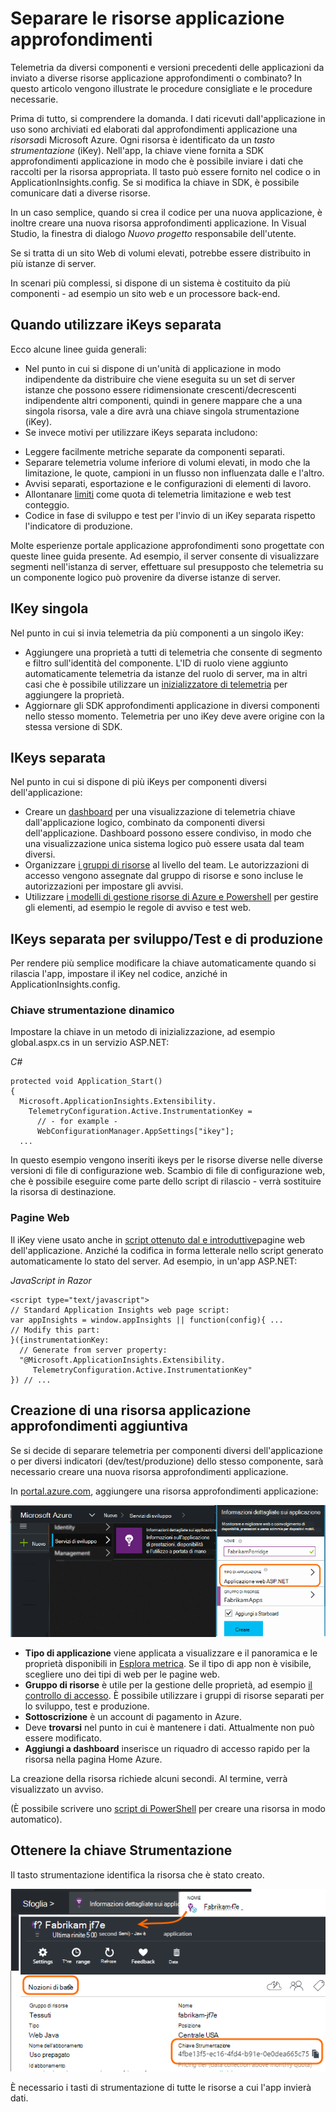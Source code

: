 <properties 
    pageTitle="Separare le risorse applicazione approfondimenti per sviluppo, test e produzione" 
    description="Monitorare le prestazioni e l'uso dell'applicazione nelle varie fasi di sviluppo" 
    services="application-insights" 
    documentationCenter=""
    authors="alancameronwills" 
    manager="douge"/>

<tags 
    ms.service="application-insights" 
    ms.workload="tbd" 
    ms.tgt_pltfrm="ibiza" 
    ms.devlang="na" 
    ms.topic="article" 
    ms.date="05/04/2016" 
    ms.author="awills"/>

# <a name="separating-application-insights-resources"></a>Separare le risorse applicazione approfondimenti

Telemetria da diversi componenti e versioni precedenti delle applicazioni da inviato a diverse risorse applicazione approfondimenti o combinato? In questo articolo vengono illustrate le procedure consigliate e le procedure necessarie.

Prima di tutto, si comprendere la domanda. I dati ricevuti dall'applicazione in uso sono archiviati ed elaborati dal approfondimenti applicazione una *risorsa*di Microsoft Azure. Ogni risorsa è identificato da un *tasto strumentazione* (iKey). Nell'app, la chiave viene fornita a SDK approfondimenti applicazione in modo che è possibile inviare i dati che raccolti per la risorsa appropriata. Il tasto può essere fornito nel codice o in ApplicationInsights.config. Se si modifica la chiave in SDK, è possibile comunicare dati a diverse risorse. 

In un caso semplice, quando si crea il codice per una nuova applicazione, è inoltre creare una nuova risorsa approfondimenti applicazione. In Visual Studio, la finestra di dialogo *Nuovo progetto* responsabile dell'utente.

Se si tratta di un sito Web di volumi elevati, potrebbe essere distribuito in più istanze di server.

In scenari più complessi, si dispone di un sistema è costituito da più componenti - ad esempio un sito web e un processore back-end. 

## <a name="when-to-use-separate-ikeys"></a>Quando utilizzare iKeys separata

Ecco alcune linee guida generali:

* Nel punto in cui si dispone di un'unità di applicazione in modo indipendente da distribuire che viene eseguita su un set di server istanze che possono essere ridimensionate crescenti/decrescenti indipendente altri componenti, quindi in genere mappare che a una singola risorsa, vale a dire avrà una chiave singola strumentazione (iKey).
* Se invece motivi per utilizzare iKeys separata includono:
 - Leggere facilmente metriche separate da componenti separati.
 - Separare telemetria volume inferiore di volumi elevati, in modo che la limitazione, le quote, campioni in un flusso non influenzata dalle e l'altro.
 - Avvisi separati, esportazione e le configurazioni di elementi di lavoro.
 - Allontanare [limiti](app-insights-pricing.md#limits-summary) come quota di telemetria limitazione e web test conteggio.
 - Codice in fase di sviluppo e test per l'invio di un iKey separata rispetto l'indicatore di produzione.  

Molte esperienze portale applicazione approfondimenti sono progettate con queste linee guida presente. Ad esempio, il server consente di visualizzare segmenti nell'istanza di server, effettuare sul presupposto che telemetria su un componente logico può provenire da diverse istanze di server.

## <a name="single-ikey"></a>IKey singola

Nel punto in cui si invia telemetria da più componenti a un singolo iKey:

* Aggiungere una proprietà a tutti di telemetria che consente di segmento e filtro sull'identità del componente. L'ID di ruolo viene aggiunto automaticamente telemetria da istanze del ruolo di server, ma in altri casi che è possibile utilizzare un [inizializzatore di telemetria](app-insights-api-filtering-sampling.md#add-properties) per aggiungere la proprietà.
* Aggiornare gli SDK approfondimenti applicazione in diversi componenti nello stesso momento. Telemetria per uno iKey deve avere origine con la stessa versione di SDK.

## <a name="separate-ikeys"></a>IKeys separata

Nel punto in cui si dispone di più iKeys per componenti diversi dell'applicazione:

* Creare un [dashboard](app-insights-dashboards.md) per una visualizzazione di telemetria chiave dall'applicazione logico, combinato da componenti diversi dell'applicazione. Dashboard possono essere condiviso, in modo che una visualizzazione unica sistema logico può essere usata dal team diversi.
* Organizzare [i gruppi di risorse](app-insights-resources-roles-access-control.md) al livello del team. Le autorizzazioni di accesso vengono assegnate dal gruppo di risorse e sono incluse le autorizzazioni per impostare gli avvisi. 
* Utilizzare [i modelli di gestione risorse di Azure e Powershell](app-insights-powershell.md) per gestire gli elementi, ad esempio le regole di avviso e test web.



## <a name="separate-ikeys-for-devtest-and-production"></a>IKeys separata per sviluppo/Test e di produzione

Per rendere più semplice modificare la chiave automaticamente quando si rilascia l'app, impostare il iKey nel codice, anziché in ApplicationInsights.config.

### <a name="dynamic-ikey"></a>Chiave strumentazione dinamico

Impostare la chiave in un metodo di inizializzazione, ad esempio global.aspx.cs in un servizio ASP.NET:

*C#*

    protected void Application_Start()
    {
      Microsoft.ApplicationInsights.Extensibility.
        TelemetryConfiguration.Active.InstrumentationKey = 
          // - for example -
          WebConfigurationManager.AppSettings["ikey"];
      ...

In questo esempio vengono inseriti ikeys per le risorse diverse nelle diverse versioni di file di configurazione web. Scambio di file di configurazione web, che è possibile eseguire come parte dello script di rilascio - verrà sostituire la risorsa di destinazione.

### <a name="web-pages"></a>Pagine Web

Il iKey viene usato anche in [script ottenuto dal e introduttive](app-insights-javascript.md)pagine web dell'applicazione. Anziché la codifica in forma letterale nello script generato automaticamente lo stato del server. Ad esempio, in un'app ASP.NET:

*JavaScript in Razor*

    <script type="text/javascript">
    // Standard Application Insights web page script:
    var appInsights = window.appInsights || function(config){ ...
    // Modify this part:
    }({instrumentationKey:  
      // Generate from server property:
      "@Microsoft.ApplicationInsights.Extensibility.
         TelemetryConfiguration.Active.InstrumentationKey"
    }) // ...


## <a name="creating-an-additional-application-insights-resource"></a>Creazione di una risorsa applicazione approfondimenti aggiuntiva
  
Se si decide di separare telemetria per componenti diversi dell'applicazione o per diversi indicatori (dev/test/produzione) dello stesso componente, sarà necessario creare una nuova risorsa approfondimenti applicazione.

In [portal.azure.com](https://portal.azure.com), aggiungere una risorsa approfondimenti applicazione:

![Fare clic su nuovi, applicazione approfondimenti](./media/app-insights-separate-resources/01-new.png)


* **Tipo di applicazione** viene applicata a visualizzare e il panoramica e le proprietà disponibili in [Esplora metrica](app-insights-metrics-explorer.md). Se il tipo di app non è visibile, scegliere uno dei tipi di web per le pagine web.
* **Gruppo di risorse** è utile per la gestione delle proprietà, ad esempio [il controllo di accesso](app-insights-resources-roles-access-control.md). È possibile utilizzare i gruppi di risorse separati per lo sviluppo, test e produzione.
* **Sottoscrizione** è un account di pagamento in Azure.
* Deve **trovarsi** nel punto in cui è mantenere i dati. Attualmente non può essere modificato. 
* **Aggiungi a dashboard** inserisce un riquadro di accesso rapido per la risorsa nella pagina Home Azure. 

La creazione della risorsa richiede alcuni secondi. Al termine, verrà visualizzato un avviso.

(È possibile scrivere uno [script di PowerShell](app-insights-powershell-script-create-resource.md) per creare una risorsa in modo automatico).


## <a name="getting-the-instrumentation-key"></a>Ottenere la chiave Strumentazione

Il tasto strumentazione identifica la risorsa che è stato creato. 

![Fare clic su nozioni di base, premere il tasto strumentazione, CTRL + C](./media/app-insights-separate-resources/02-props.png)

È necessario i tasti di strumentazione di tutte le risorse a cui l'app invierà dati.



 
